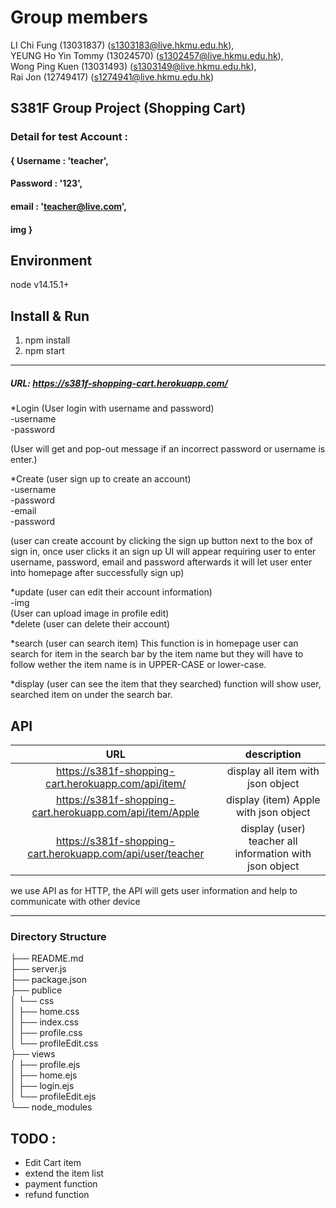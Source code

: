 # Group members
LI Chi Fung (13031837) (s1303183@live.hkmu.edu.hk), \
YEUNG Ho Yin Tommy (13024570) (s1302457@live.hkmu.edu.hk),\
Wong Ping Kuen (13031493) (s1303149@live.hkmu.edu.hk),\
Rai Jon (12749417) (s1274941@live.hkmu.edu.hk)


## S381F Group Project (Shopping Cart)

### Detail for test Account :
#### { Username : 'teacher', 
#### Password : '123', 
#### email : 'teacher@live.com', 
#### img }


## Environment
node v14.15.1+



## Install & Run
1. npm install 
2. npm start

*** 
##### URL: https://s381f-shopping-cart.herokuapp.com/ 

*Login (User login with username and password)\
-username\
-password

(User will get and pop-out message if an incorrect password or username is enter.)

*Create (user sign up to create an account)\
-username\
-password\
-email\
-password

 (user can create account by clicking the sign up button next to the box of sign in, once user clicks it an sign up UI
 will appear requiring user to enter username, password, email and password afterwards it will let user enter into homepage after successfully sign up)

*update (user can edit their account information)\
-img\
(User can upload image in profile edit)\
*delete (user can delete their account)

*search (user can search item)
This function is in homepage user can search for item in the search bar by the item name but they will have to follow wether the item name is in UPPER-CASE or lower-case.

*display (user can see the item that they searched) function will show user, searched item on under the search bar.

 
## API
|                           URL                              |                          description                    |
|:----------------------------------------------------------:|:-------------------------------------------------------:|
| https://s381f-shopping-cart.herokuapp.com/api/item/        | display all item with json object                       |
| https://s381f-shopping-cart.herokuapp.com/api/item/Apple   | display (item) Apple with json object                   |
| https://s381f-shopping-cart.herokuapp.com/api/user/teacher | display (user) teacher all information with json object |


we use API as for HTTP, the API will gets user information and help to communicate with other device 

***
### Directory Structure
├── README.md \
├── server.js \
├── package.json \
├── publice \
│   └── css \
│       ├── home.css \
│       ├── index.css \
│       ├── profile.css \
│       └── profileEdit.css \
├── views \
│   ├── profile.ejs \
│   ├── home.ejs \
│   ├── login.ejs \
│   └── profileEdit.ejs \
└── node_modules
 
 
 ## TODO :
- Edit Cart item   
- extend the item list
- payment function
- refund function 